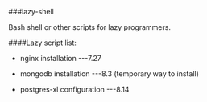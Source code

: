###lazy-shell

Bash shell or other scripts for lazy programmers.

####Lazy script list:

* nginx installation ---7.27

* mongodb installation ---8.3 (temporary way to install)

* postgres-xl configuration ---8.14 
